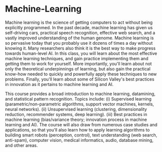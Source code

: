 # Machine-Learning
Machine learning is the science of getting computers to act without being explicitly programmed. In the past decade, machine 
learning has given us self-driving cars, practical speech recognition, effective web search, and a vastly improved understanding 
of the human genome. Machine learning is so pervasive today that you probably use it dozens of times a day without knowing it.
Many researchers also think it is the best way to make progress towards human-level AI. In this class, you will learn about
the most effective machine learning techniques, and gain practice implementing them and getting them to work for yourself. 
More importantly, you'll learn about not only the theoretical underpinnings of learning, but also gain the practical 
know-how needed to quickly and powerfully apply these techniques to new problems. Finally, you'll learn about some of 
Silicon Valley's best practices in innovation as it pertains to machine learning and AI.

This course provides a broad introduction to machine learning, datamining, and statistical pattern recognition. 
Topics include: (i) Supervised learning (parametric/non-parametric algorithms, support vector machines, kernels, 
neural networks). (ii) Unsupervised learning (clustering, dimensionality reduction, recommender systems, deep learning). 
(iii) Best practices in machine learning (bias/variance theory; innovation process in machine learning and AI). The course 
will also draw from numerous case studies and applications, so that you'll also learn how to apply learning algorithms to
building smart robots (perception, control), text understanding (web search, anti-spam), computer vision, medical informatics,
audio, database mining, and other areas.
